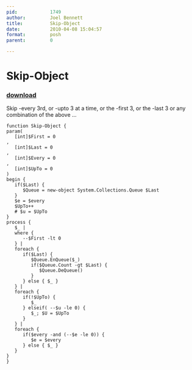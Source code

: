 ```yaml
---
pid:            1749
author:         Joel Bennett
title:          Skip-Object
date:           2010-04-08 15:04:57
format:         posh
parent:         0

---
```


# Skip-Object

### [download](//scripts/1749.ps1)

Skip -every 3rd, or -upto 3 at a time, or the -first 3, or the -last 3 or any combination of the above ... 

```posh
function Skip-Object {
param( 
   [int]$First = 0
, 
   [int]$Last = 0
,
   [int]$Every = 0
,
   [int]$UpTo = 0
)
begin {
   if($Last) {
      $Queue = new-object System.Collections.Queue $Last
   }
   $e = $every
   $UpTo++
   # $u = $UpTo
}
process {
   $_ | 
   where { 
      --$First -lt 0 
   } | 
   foreach {
      if($Last) {
         $Queue.EnQueue($_)
         if($Queue.Count -gt $Last) {
            $Queue.DeQueue()
         }
      } else { $_ }
   } |
   foreach { 
      if(!$UpTo) {
         $_
      } elseif( --$u -le 0) { 
         $_; $U = $UpTo
      }
   } |
   foreach { 
      if($every -and (--$e -le 0)) { 
         $e = $every 
      } else { $_ } 
   }
}
}
```
